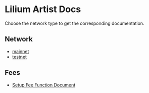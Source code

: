# Lilium Artist Docs
Choose the network type to get the corresponding documentation.

## Network
- [mainnet](mainnet/README.md)
- [testnet](testnet/README.md)

## Fees
- [Setup Fee Function Document](fees/lilium_business_model.pdf)
